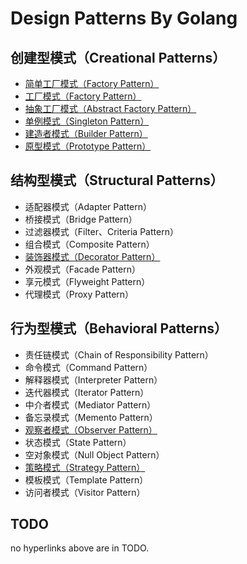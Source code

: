 Design Patterns By Golang
==========================

## 创建型模式（Creational Patterns）
- [简单工厂模式（Factory Pattern）](CreationalPatterns/simplefactory)
- [工厂模式（Factory Pattern）](CreationalPatterns/factory)
- [抽象工厂模式（Abstract Factory Pattern）](CreationalPatterns/abstractfactory)
- [单例模式（Singleton Pattern）](CreationalPatterns/singleton)
- [建造者模式（Builder Pattern）](CreationalPatterns/builder)
- [原型模式（Prototype Pattern）](CreationalPatterns/prototype)

## 结构型模式（Structural Patterns）
- 适配器模式（Adapter Pattern）
- 桥接模式（Bridge Pattern）
- 过滤器模式（Filter、Criteria Pattern）
- 组合模式（Composite Pattern）
- [装饰器模式（Decorator Pattern）](StructuralPatterns/decorator)
- 外观模式（Facade Pattern）
- 享元模式（Flyweight Pattern）
- 代理模式（Proxy Pattern）

## 行为型模式（Behavioral Patterns）
- 责任链模式（Chain of Responsibility Pattern）
- 命令模式（Command Pattern）
- 解释器模式（Interpreter Pattern）
- 迭代器模式（Iterator Pattern）
- 中介者模式（Mediator Pattern）
- 备忘录模式（Memento Pattern）
- [观察者模式（Observer Pattern）](BehavioralPatterns/observer)
- 状态模式（State Pattern）
- 空对象模式（Null Object Pattern）
- [策略模式（Strategy Pattern）](BehavioralPatterns/strategy)
- 模板模式（Template Pattern）
- 访问者模式（Visitor Pattern）

## TODO
no hyperlinks above are in TODO. 